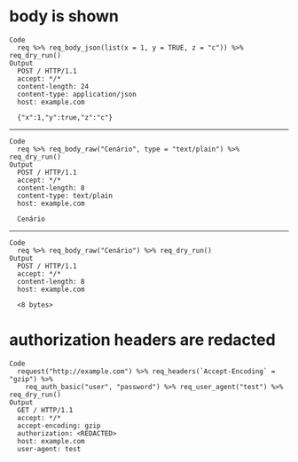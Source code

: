 # body is shown

    Code
      req %>% req_body_json(list(x = 1, y = TRUE, z = "c")) %>% req_dry_run()
    Output
      POST / HTTP/1.1
      accept: */*
      content-length: 24
      content-type: application/json
      host: example.com
      
      {"x":1,"y":true,"z":"c"}

---

    Code
      req %>% req_body_raw("Cenário", type = "text/plain") %>% req_dry_run()
    Output
      POST / HTTP/1.1
      accept: */*
      content-length: 8
      content-type: text/plain
      host: example.com
      
      Cenário

---

    Code
      req %>% req_body_raw("Cenário") %>% req_dry_run()
    Output
      POST / HTTP/1.1
      accept: */*
      content-length: 8
      host: example.com
      
      <8 bytes>

# authorization headers are redacted

    Code
      request("http://example.com") %>% req_headers(`Accept-Encoding` = "gzip") %>%
        req_auth_basic("user", "password") %>% req_user_agent("test") %>% req_dry_run()
    Output
      GET / HTTP/1.1
      accept: */*
      accept-encoding: gzip
      authorization: <REDACTED>
      host: example.com
      user-agent: test


